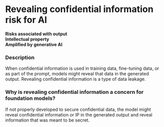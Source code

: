 # Revealing confidential information risk for AI

**Risks associated with output** \
**Intellectual property** \
**Amplified by generative AI**

### Description

When confidential information is used in training data, fine-tuning data, or as part of the prompt, models might reveal that data in the generated output. Revealing confidential information is a type of data leakage.

### Why is revealing confidential information a concern for foundation models?

If not properly developed to secure confidential data, the model might reveal confidential information or IP in the generated output and reveal information that was meant to be secret.